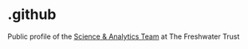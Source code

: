# .github
Public profile of the [Science &amp; Analytics Team](https://github.com/thefreshwatertrust/) at The Freshwater Trust
